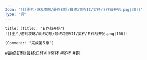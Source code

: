 ```yaml
---
Icon: "![[图片/游戏攻略/最终幻想/最终幻想VII/奖杯/Ｅ作战开始.png|30]]"
Type: "铜"
---
```

```ad-common-bronze-trophy
title: (Title:: "Ｅ作战开始")
![[图片/游戏攻略/最终幻想/最终幻想VII/奖杯/Ｅ作战开始.png|100]]

(Comment:: "完成第５章")
```

#最终幻想/最终幻想VII/奖杯 #奖杯 #铜
